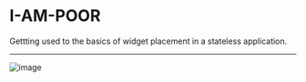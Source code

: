 # I-AM-POOR
Gettting used to the basics of widget placement in a stateless application.



_______________________________________________________________________________________________________________


![image](https://user-images.githubusercontent.com/81343012/174226970-3685eac5-7427-4fcc-9a2c-50846a666ff3.png)

